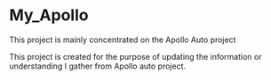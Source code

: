 # My_Apollo

This project is mainly concentrated on the Apollo Auto project

This project is created for the purpose of updating the information or understanding I gather from Apollo auto project. 


